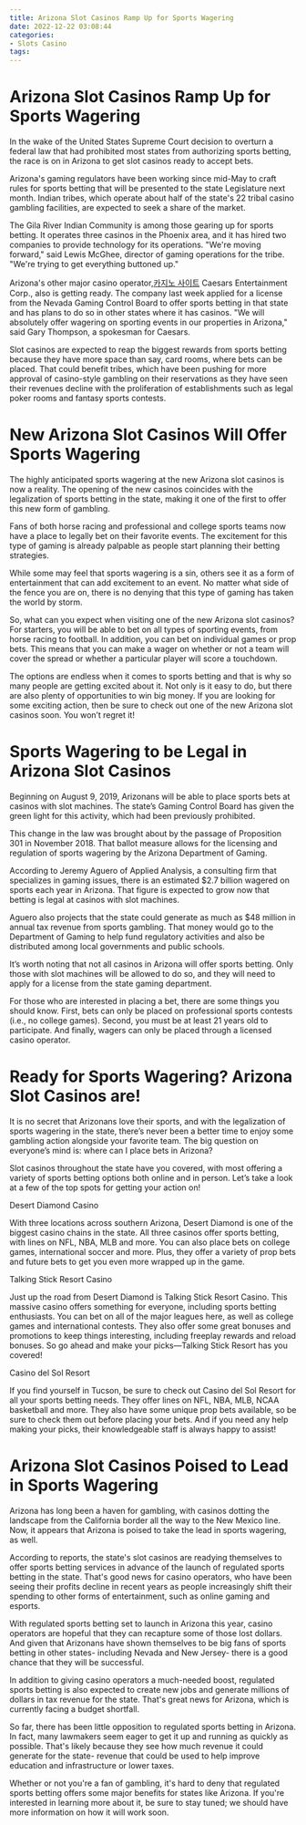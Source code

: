 ```yaml
---
title: Arizona Slot Casinos Ramp Up for Sports Wagering
date: 2022-12-22 03:08:44
categories:
- Slots Casino
tags:
---
```



#  Arizona Slot Casinos Ramp Up for Sports Wagering

In the wake of the United States Supreme Court decision to overturn a federal law that had prohibited most states from authorizing sports betting, the race is on in Arizona to get slot casinos ready to accept bets.

Arizona's gaming regulators have been working since mid-May to craft rules for sports betting that will be presented to the state Legislature next month. Indian tribes, which operate about half of the state's 22 tribal casino gambling facilities, are expected to seek a share of the market.

The Gila River Indian Community is among those gearing up for sports betting. It operates three casinos in the Phoenix area, and it has hired two companies to provide technology for its operations. "We're moving forward," said Lewis McGhee, director of gaming operations for the tribe. "We're trying to get everything buttoned up."

Arizona's other major casino operator,[카지노 사이트](https://choegocasino.com/) Caesars Entertainment Corp., also is getting ready. The company last week applied for a license from the Nevada Gaming Control Board to offer sports betting in that state and has plans to do so in other states where it has casinos. "We will absolutely offer wagering on sporting events in our properties in Arizona," said Gary Thompson, a spokesman for Caesars.

Slot casinos are expected to reap the biggest rewards from sports betting because they have more space than say, card rooms, where bets can be placed. That could benefit tribes, which have been pushing for more approval of casino-style gambling on their reservations as they have seen their revenues decline with the proliferation of establishments such as legal poker rooms and fantasy sports contests.

#  New Arizona Slot Casinos Will Offer Sports Wagering

The highly anticipated sports wagering at the new Arizona slot casinos is now a reality. The opening of the new casinos coincides with the legalization of sports betting in the state, making it one of the first to offer this new form of gambling.

Fans of both horse racing and professional and college sports teams now have a place to legally bet on their favorite events. The excitement for this type of gaming is already palpable as people start planning their betting strategies.

While some may feel that sports wagering is a sin, others see it as a form of entertainment that can add excitement to an event. No matter what side of the fence you are on, there is no denying that this type of gaming has taken the world by storm.

So, what can you expect when visiting one of the new Arizona slot casinos? For starters, you will be able to bet on all types of sporting events, from horse racing to football. In addition, you can bet on individual games or prop bets. This means that you can make a wager on whether or not a team will cover the spread or whether a particular player will score a touchdown.

The options are endless when it comes to sports betting and that is why so many people are getting excited about it. Not only is it easy to do, but there are also plenty of opportunities to win big money. If you are looking for some exciting action, then be sure to check out one of the new Arizona slot casinos soon. You won’t regret it!

#  Sports Wagering to be Legal in Arizona Slot Casinos

Beginning on August 9, 2019, Arizonans will be able to place sports bets at casinos with slot machines. The state’s Gaming Control Board has given the green light for this activity, which had been previously prohibited.

This change in the law was brought about by the passage of Proposition 301 in November 2018. That ballot measure allows for the licensing and regulation of sports wagering by the Arizona Department of Gaming.

According to Jeremy Aguero of Applied Analysis, a consulting firm that specializes in gaming issues, there is an estimated $2.7 billion wagered on sports each year in Arizona. That figure is expected to grow now that betting is legal at casinos with slot machines.

Aguero also projects that the state could generate as much as $48 million in annual tax revenue from sports gambling. That money would go to the Department of Gaming to help fund regulatory activities and also be distributed among local governments and public schools.

It’s worth noting that not all casinos in Arizona will offer sports betting. Only those with slot machines will be allowed to do so, and they will need to apply for a license from the state gaming department.

For those who are interested in placing a bet, there are some things you should know. First, bets can only be placed on professional sports contests (i.e., no college games). Second, you must be at least 21 years old to participate. And finally, wagers can only be placed through a licensed casino operator.

#  Ready for Sports Wagering? Arizona Slot Casinos are!

It is no secret that Arizonans love their sports, and with the legalization of sports wagering in the state, there’s never been a better time to enjoy some gambling action alongside your favorite team. The big question on everyone’s mind is: where can I place bets in Arizona?

Slot casinos throughout the state have you covered, with most offering a variety of sports betting options both online and in person. Let’s take a look at a few of the top spots for getting your action on!

Desert Diamond Casino

With three locations across southern Arizona, Desert Diamond is one of the biggest casino chains in the state. All three casinos offer sports betting, with lines on NFL, NBA, MLB and more. You can also place bets on college games, international soccer and more. Plus, they offer a variety of prop bets and future bets to get you even more wrapped up in the game.

Talking Stick Resort Casino

Just up the road from Desert Diamond is Talking Stick Resort Casino. This massive casino offers something for everyone, including sports betting enthusiasts. You can bet on all of the major leagues here, as well as college games and international contests. They also offer some great bonuses and promotions to keep things interesting, including freeplay rewards and reload bonuses. So go ahead and make your picks—Talking Stick Resort has you covered!

Casino del Sol Resort

If you find yourself in Tucson, be sure to check out Casino del Sol Resort for all your sports betting needs. They offer lines on NFL, NBA, MLB, NCAA basketball and more. They also have some unique prop bets available, so be sure to check them out before placing your bets. And if you need any help making your picks, their knowledgeable staff is always happy to assist!

#  Arizona Slot Casinos Poised to Lead in Sports Wagering

Arizona has long been a haven for gambling, with casinos dotting the landscape from the California border all the way to the New Mexico line. Now, it appears that Arizona is poised to take the lead in sports wagering, as well.

According to reports, the state's slot casinos are readying themselves to offer sports betting services in advance of the launch of regulated sports betting in the state. That's good news for casino operators, who have been seeing their profits decline in recent years as people increasingly shift their spending to other forms of entertainment, such as online gaming and esports.

With regulated sports betting set to launch in Arizona this year, casino operators are hopeful that they can recapture some of those lost dollars. And given that Arizonans have shown themselves to be big fans of sports betting in other states- including Nevada and New Jersey- there is a good chance that they will be successful.

In addition to giving casino operators a much-needed boost, regulated sports betting is also expected to create new jobs and generate millions of dollars in tax revenue for the state. That's great news for Arizona, which is currently facing a budget shortfall.

So far, there has been little opposition to regulated sports betting in Arizona. In fact, many lawmakers seem eager to get it up and running as quickly as possible. That's likely because they see how much revenue it could generate for the state- revenue that could be used to help improve education and infrastructure or lower taxes.

Whether or not you're a fan of gambling, it's hard to deny that regulated sports betting offers some major benefits for states like Arizona. If you're interested in learning more about it, be sure to stay tuned; we should have more information on how it will work soon.